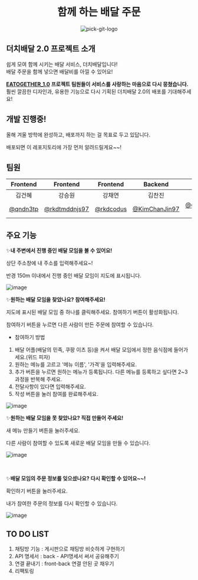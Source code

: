 <div align="center">
<h1> 함께 하는 배달 주문 </h1>
</div>

<p align="center">
    <img src="https://user-images.githubusercontent.com/76809524/194127222-317f7830-adb3-4c23-9a89-b299797e9697.png" alt="pick-git-logo">
</p>



## 더치배달 2.0 프로젝트 소개

쉽게 모여 함께 시키는 배달 서비스, 더치배달입니다!  
배달 주문을 함께 넣으면 배달비를 아낄 수 있어요!

**[EATOGETHER_1.0](https://github.com/rkdtmddnjs97/eatogether) 프로젝트 팀원들이 서비스를 사랑하는 마음으로 다시 뭉쳤습니다.**  
훨씬 깔끔한 디자인과, 유용한 기능으로 다시 기획된 더치배달 2.0의 배포를 기대해주세요!

## 개발 진행중!
올해 겨울 방학에 완성하고, 배포까지 하는 걸 목표로 두고 있답니다.

배포되면 이 레포지토리에 가장 먼저 알려드릴게요~~!

## 팀원
|Frontend|Frontend|Frontend|Backend|Frontend|Backend|
|:---:|:---:|:---:|:---:|:---:|:---:|
|김건혜|강승원|강채연|김찬진|이채현|이현호|
|[@qndn3tp](https://github.com/qndn3tp)|[@rkdtmddnjs97](https://github.com/rkdtmddnjs97)|[@rkdcodus](https://github.com/rkdcodus)|[@KimChanJin97](https://github.com/KimChanJin97)|[@ChaeHyun-Lee](https://github.com/ChaeHyun-Lee)|[@charlesuu](https://github.com/charlesuu)|


## 주요 기능

✨**내 주변에서 진행 중인 배달 모임을 볼 수 있어요!**

상단 주소창에 내 주소를 입력해주세요~!

반경 150m 이내에서 진행 중인 배달 모임이 지도에 표시됩니다.

![image](https://user-images.githubusercontent.com/76809524/194349441-fcfeef92-f367-47c0-a0e4-67b6456ab8a0.png)



✨**원하는 배달 모임을 찾았나요? 참여해주세요!**

지도에 표시된 배달 모임 중 하나를 클릭해주세요. 참여하기 버튼이 활성화됩니다.

참여하기 버튼을 누르면 다른 사람이 만든 주문에 참여할 수 있습니다.

- 참여하기 방법
1. 배달 어플(배달의 민족, 쿠팡 이츠 등)을 켜서 배달 모임에서 정한 음식점에 들어가세요.(위드 피자)
2. 원하는 메뉴를 고르고 '메뉴 이름', '가격'을 입력해주세요.
3. 추가 버튼을 누르면 원하는 메뉴가 등록됩니다. 다른 메뉴를 등록하고 싶다면 2~3과정을 반복해 주세요.
4. 전달사항이 있다면 입력해주세요.
5. 작성 버튼을 눌러 참여를 완료해주세요.




![image](https://user-images.githubusercontent.com/76809524/194350541-c8f3ad2a-aa48-43b5-b178-87795c38ba2b.png)



✨**원하는 배달 모임을 못 찾았나요? 직접 만들어 주세요!**

새 메뉴 만들기 버튼을 눌러주세요.

다른 사람이 참여할 수 있도록 새로운 배달 모임을 만들 수 있습니다.

![image](https://user-images.githubusercontent.com/76809524/194355044-28f80717-73c0-4559-b303-94ea7cf9c31a.png)



<br>

✨**배달 모임의 주문 정보를 잊으셨나요? 다시 확인할 수 있어요~~!**

확인하기 버튼을 눌러주세요.

내가 참여한 주문의 정보를 다시 확인할 수 있습니다.


![image](https://user-images.githubusercontent.com/76809524/194354702-9b64309b-43a2-44eb-b91a-696dc0350f5d.png)


## TO DO LIST
1. 채팅방 기능 : 게시판으로 채팅방 비슷하게 구현하기
2. API 명세서 : back - API명세서 써서 공유해주기
3. 연결 끝내기 : front-back 연결 안된 곳 채우기
4. 리팩토링


<br>
